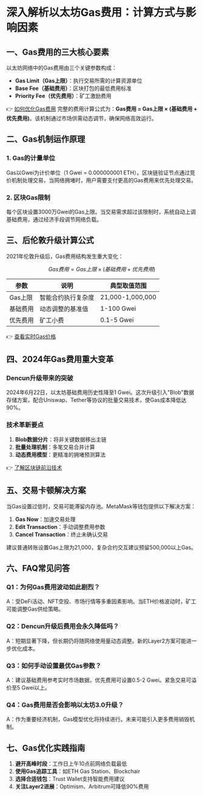 # 深入解析以太坊Gas费用：计算方式与影响因素

## 一、Gas费用的三大核心要素
以太坊网络中的Gas费用由三个关键参数构成：
- **Gas Limit（Gas上限）**：执行交易所需的计算资源单位
- **Base Fee（基础费用）**：区块打包的最低费用标准
- **Priority Fee（优先费用）**：矿工激励费用

👉 [如何优化Gas费用](https://bit.ly/okx_welcome)
完整的费用计算公式为：**Gas费用 = Gas上限 × (基础费用 + 优先费用)**。该机制通过市场供需动态调节，确保网络高效运行。

## 二、Gas机制运作原理
### 1. Gas的计量单位
Gas以Gwei为计价单位（1 Gwei = 0.000000001 ETH）。区块链验证节点通过竞价机制处理交易，当网络拥堵时，用户需要支付更高的Gas费用来优先处理交易。

### 2. 区块Gas限制
每个区块设置3000万Gwei的Gas上限。当交易需求超过该限制时，系统自动上调基础费用，通过经济手段调节网络负载。

## 三、后伦敦升级计算公式
2021年伦敦升级后，Gas费用结构发生重大变化：
```math
Gas费用 = Gas上限 × (基础费用 + 优先费用)
```
| 参数 | 说明 | 典型取值范围 |
|------|------|--------------|
| Gas上限 | 智能合约执行复杂度 | 21,000-1,000,000 |
| 基础费用 | 动态调整的基准值 | 1-100 Gwei |
| 优先费用 | 矿工小费 | 0.1-5 Gwei |

👉 [查看实时Gas价格](https://bit.ly/okx_welcome)

## 四、2024年Gas费用重大变革
### Dencun升级带来的突破
2024年6月22日，以太坊基础费用历史性降至1 Gwei。这次升级引入"Blob"数据存储方案，配合Uniswap、Tether等协议的批量交易技术，使Gas成本降低达90%。

### 技术革新要点
1. **Blob数据分片**：将非关键数据移出主链
2. **批量处理机制**：多笔交易合并计算
3. **动态费用模型**：更精准的拥堵预测算法

👉 [了解区块链前沿技术](https://bit.ly/okx_welcome)

## 五、交易卡顿解决方案
当Gas设置过低时，交易可能滞留内存池。MetaMask等钱包提供以下解决方案：
1. **Gas Now**：加速交易处理
2. **Edit Transaction**：手动调整费用参数
3. **Cancel Transaction**：终止未确认交易

建议普通转账设置Gas上限为21,000，复杂合约交互建议预留500,000以上Gas。

## 六、FAQ常见问答
### Q1：为何Gas费用波动如此剧烈？
A：受DeFi活动、NFT空投、市场行情等多重因素影响。当ETH价格波动时，矿工可能调整Gas供给策略。

### Q2：Dencun升级后费用会永久降低吗？
A：短期显著下降，但长期仍将随网络使用量动态调整。新的Layer2方案可能进一步优化成本。

### Q3：如何手动设置最优Gas参数？
A：建议基础费用参考实时市场数据，优先费用可设置0.5-2 Gwei。紧急交易可溢价至5 Gwei以上。

### Q4：Gas费用是否会影响以太坊3.0升级？
A：作为重要经济机制，Gas模型优化将持续进行。未来可能引入更多费用销毁机制。

## 七、Gas优化实践指南
1. **避开高峰时段**：工作日上午10点前网络负载最低
2. **使用Gas追踪工具**：如ETH Gas Station、Blockchair
3. **选择合适钱包**：Trust Wallet支持智能费用建议
4. **关注Layer2进展**：Optimism、Arbitrum可降低90%费用

